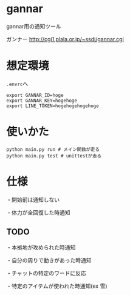 # gannar
gannar用の通知ツール

ガンナー http://cgi1.plala.or.jp/~ssdi/gannar.cgi

# 想定環境
`.envrc`へ
```
export GANNAR_ID=hoge
export GANNAR_KEY=hogehoge
export LINE_TOKEN=hogehogehogehoge

```

# 使いかた
```
python main.py run # メイン関数が走る
python main.py test # unittestが走る
```

# 仕様
・開始前は通知しない

・体力が全回復した時通知

## TODO

・本拠地が攻められた時通知

・自分の周りで動きがあった時通知

・チャットの特定のワードに反応

・特定のアイテムが使われた時通知(ex 雪)
